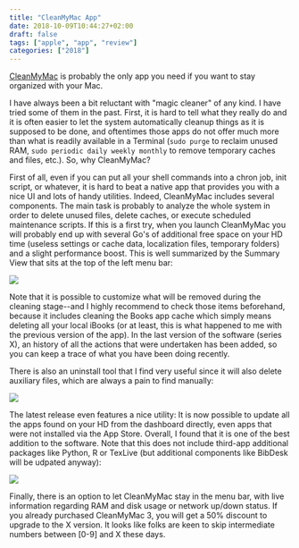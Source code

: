 ```yaml
---
title: "CleanMyMac App"
date: 2018-10-09T10:44:27+02:00
draft: false
tags: ["apple", "app", "review"]
categories: ["2018"]
---
```


[CleanMyMac](https://macpaw.com/cleanmymac) is probably the only app you need if you want to stay organized with your Mac.

I have always been a bit reluctant with "magic cleaner" of any kind. I have tried some of them in the past. First, it is hard to tell what they really do and it is often easier to let the system automatically cleanup things as it is supposed to be done, and oftentimes those apps do not offer much more than what is readily available in a Terminal (`sudo purge` to reclaim unused RAM, `sudo periodic daily weekly monthly` to remove temporary caches and files, etc.). So, why CleanMyMac?

First of all, even if you can put all your shell commands into a chron job, init script, or whatever, it is hard to beat a native app that provides you with a nice UI and lots of handy utilities. Indeed, CleanMyMac includes several components. The main task is probably to analyze the whole system in order to delete unused files, delete caches, or execute scheduled maintenance scripts. If this is a first try, when you launch CleanMyMac you will probably end up with several Go's of additional free space on your HD time (useless settings or cache data, localization files, temporary folders) and a slight performance boost. This is well summarized by the Summary View that sits at the top of the left menu bar:

![](/img/2018-10-09-10-54-24.png)

Note that it is possible to customize what will be removed during the cleaning stage--and I highly recommend to check those items beforehand, because it includes cleaning the Books app cache which simply means deleting all your local iBooks (or at least, this is what happened to me with the previous version of the app). In the last version of the software (series X), an history of all the actions that were undertaken has been added, so you can keep a trace of what you have been doing recently.

There is also an uninstall tool that I find very useful since it will also delete auxiliary files, which are always a pain to find manually:

![](/img/2018-10-09-10-54-45.png)

The latest release even features a nice utility: It is now possible to update all the apps found on your HD from the dashboard directly, even apps that were not installed via the App Store. Overall, I found that it is one of the best addition to the software. Note that this does not include third-app additional packages like Python, R or TexLive (but additional components like BibDesk will be udpated anyway):

![](/img/2018-10-09-10-44-06.png)

Finally, there is an option to let CleanMyMac stay in the menu bar, with live information regarding RAM and disk usage or network up/down status. If you already purchased CleanMyMac 3, you will get a 50% discount to upgrade to the X version. It looks like folks are keen to skip intermediate numbers between [0-9] and X these days.
